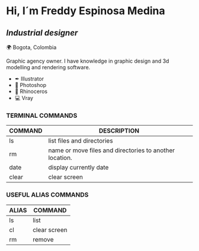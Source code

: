 # Hi, I´m Freddy Espinosa Medina #
## _Industrial designer_ ##

🌍 Bogota, Colombia

Graphic agency owner. I have knowledge in graphic design and 3d modelling and rendering software. 

 * ✒  Illustrator
 * 📸 Photoshop
 * 🦏 Rhinoceros
 * 💻 Vray
 
### TERMINAL COMMANDS ###
 
|COMMAND | DESCRIPTION|
| ------ | ------ |
| ls  | list files and directories |
| rm |name or move files and directories to another location. |
| date | display currently date|
| clear | clear screen |

### USEFUL ALIAS COMMANDS ### 

|ALIAS | COMMAND |
| ------ | ------ |
| ls  | list  |
| cl |clear screen |
| rm | remove |
